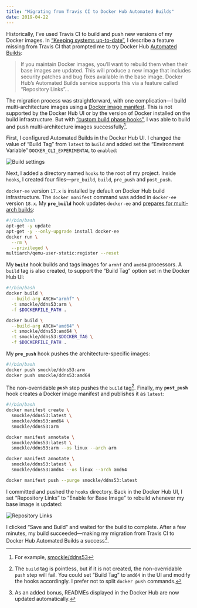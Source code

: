 ```yaml
---
title: "Migrating from Travis CI to Docker Hub Automated Builds"
date: 2019-04-22
---
```


Historically, I’ve used Travis CI to build and push new versions of my Docker images. In [“Keeping systems up-to-date”][1], I describe a feature missing from Travis CI that prompted me to try Docker Hub [Automated Builds][2]:

<!--more-->

> If you maintain Docker images, you’ll want to rebuild them when their base images are updated. This will produce a new image that includes security patches and bug fixes available in the base image. Docker Hub’s Automated Builds service supports this via a feature called “Repository Links”…

The migration process was straightforward, with one complication—I build multi-architecture images using a [Docker image manifest][3]. This is not supported by the Docker Hub UI or by the version of Docker installed on the build infrastructure. But with [“custom build phase hooks”][4], I was able to build and push multi-architecture images successfully[^1].

First, I configured Automated Builds in the Docker Hub UI. I changed the value of “Build Tag” from `latest` to `build` and added set the “Environment Variable” `DOCKER_CLI_EXPERIMENTAL` to `enabled`:

![Build settings](/blog/uploads/2019/1fcf3ad186.jpg)

Next, I added a directory named `hooks` to the root of my project. Inside `hooks`, I created four files—`pre_build`, `build`, `pre_push` and `post_push`.

`docker-ee` version `17.x` is installed by default on Docker Hub build infrastructure. The `docker manifest` command was added in `docker-ee` version `18.x`. My **`pre_build`** hook updates `docker-ee` and [prepares for multi-arch builds][5]:

```sh
#!/bin/bash
apt-get -y update
apt-get -y --only-upgrade install docker-ee
docker run \
  --rm \
  --privileged \
multiarch/qemu-user-static:register --reset
```

My **`build`** hook builds and tags images for `armhf` and `amd64` processors. A `build` tag is also created, to support the “Build Tag” option set in the Docker Hub UI:

```sh
#!/bin/bash
docker build \
  --build-arg ARCH="armhf" \
  -t smockle/ddns53:arm \
  -f $DOCKERFILE_PATH .

docker build \
  --build-arg ARCH="amd64" \
  -t smockle/ddns53:amd64 \
  -t smockle/ddns53:$DOCKER_TAG \
  -f $DOCKERFILE_PATH .
```

My **`pre_push`** hook pushes the architecture-specific images:

```sh
#!/bin/bash
docker push smockle/ddns53:arm
docker push smockle/ddns53:amd64
```

The non-overridable **`push`** step pushes the `build` tag[^2]. Finally, my **`post_push`** hook creates a Docker image manifest and publishes it as `latest`:

```sh
#!/bin/bash
docker manifest create \
  smockle/ddns53:latest \
  smockle/ddns53:amd64 \
  smockle/ddns53:arm

docker manifest annotate \
  smockle/ddns53:latest \
  smockle/ddns53:arm --os linux --arch arm

docker manifest annotate \
  smockle/ddns53:latest \
  smockle/ddns53:amd64 --os linux --arch amd64

docker manifest push --purge smockle/ddns53:latest
```

I committed and pushed the `hooks` directory. Back in the Docker Hub UI, I set “Repository Links” to “Enable for Base Image” to rebuild whenever my base image is updated:

![Repository Links](/blog/uploads/2019/1fcf3ad186.jpg)

I clicked “Save and Build” and waited for the build to complete. After a few minutes, my build succeeded—making my migration from Travis CI to Docker Hub Automated Builds a success[^3].

[^1]: For example, [smockle/ddns53][6]

[^2]: The `build` tag is pointless, but if it is not created, the non-overridable `push` step will fail. You could set “Build Tag” to `amd64` in the UI and modify the hooks accordingly. I prefer not to split `docker push` commands.

[^3]: As an added bonus, READMEs displayed in the Docker Hub are now updated automatically.

[1]:	https://blog.smockle.com/2019/04/21/keeping-systems-up-to-date/
[2]:	https://docs.docker.com/docker-hub/builds/
[3]:	https://docs.docker.com/engine/reference/commandline/manifest/
[4]:	https://docs.docker.com/docker-hub/builds/advanced/#custom-build-phase-hooks
[5]:	https://hub.docker.com/r/multiarch/qemu-user-static/#binfmt_misc-register
[6]:	https://cloud.docker.com/u/smockle/repository/docker/smockle/ddns53